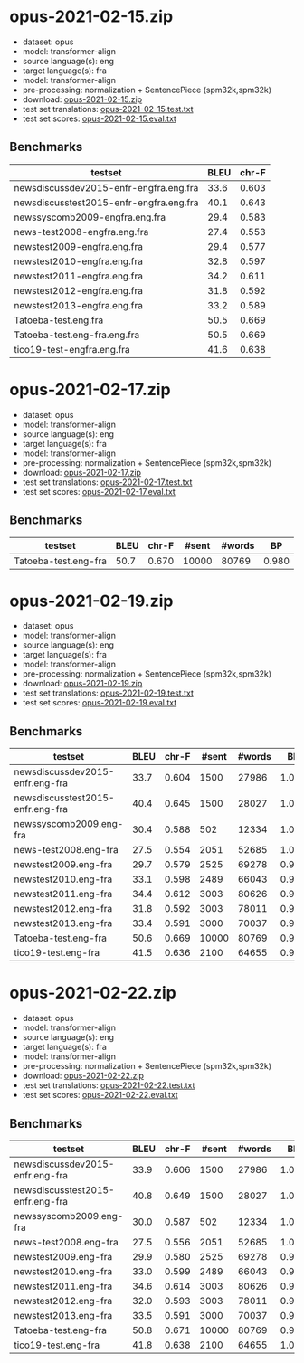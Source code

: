 # opus-2021-02-15.zip

* dataset: opus
* model: transformer-align
* source language(s): eng
* target language(s): fra
* model: transformer-align
* pre-processing: normalization + SentencePiece (spm32k,spm32k)
* download: [opus-2021-02-15.zip](https://object.pouta.csc.fi/Tatoeba-MT-models/eng-fra/opus-2021-02-15.zip)
* test set translations: [opus-2021-02-15.test.txt](https://object.pouta.csc.fi/Tatoeba-MT-models/eng-fra/opus-2021-02-15.test.txt)
* test set scores: [opus-2021-02-15.eval.txt](https://object.pouta.csc.fi/Tatoeba-MT-models/eng-fra/opus-2021-02-15.eval.txt)

## Benchmarks

| testset               | BLEU  | chr-F |
|-----------------------|-------|-------|
| newsdiscussdev2015-enfr-engfra.eng.fra 	| 33.6 	| 0.603 |
| newsdiscusstest2015-enfr-engfra.eng.fra 	| 40.1 	| 0.643 |
| newssyscomb2009-engfra.eng.fra 	| 29.4 	| 0.583 |
| news-test2008-engfra.eng.fra 	| 27.4 	| 0.553 |
| newstest2009-engfra.eng.fra 	| 29.4 	| 0.577 |
| newstest2010-engfra.eng.fra 	| 32.8 	| 0.597 |
| newstest2011-engfra.eng.fra 	| 34.2 	| 0.611 |
| newstest2012-engfra.eng.fra 	| 31.8 	| 0.592 |
| newstest2013-engfra.eng.fra 	| 33.2 	| 0.589 |
| Tatoeba-test.eng.fra 	| 50.5 	| 0.669 |
| Tatoeba-test.eng-fra.eng.fra 	| 50.5 	| 0.669 |
| tico19-test-engfra.eng.fra 	| 41.6 	| 0.638 |

# opus-2021-02-17.zip

* dataset: opus
* model: transformer-align
* source language(s): eng
* target language(s): fra
* model: transformer-align
* pre-processing: normalization + SentencePiece (spm32k,spm32k)
* download: [opus-2021-02-17.zip](https://object.pouta.csc.fi/Tatoeba-MT-models/eng-fra/opus-2021-02-17.zip)
* test set translations: [opus-2021-02-17.test.txt](https://object.pouta.csc.fi/Tatoeba-MT-models/eng-fra/opus-2021-02-17.test.txt)
* test set scores: [opus-2021-02-17.eval.txt](https://object.pouta.csc.fi/Tatoeba-MT-models/eng-fra/opus-2021-02-17.eval.txt)

## Benchmarks

| testset | BLEU  | chr-F | #sent | #words | BP |
|---------|-------|-------|-------|--------|----|
| Tatoeba-test.eng-fra 	| 50.7 	| 0.670 	| 10000 	| 80769 	| 0.980 |

# opus-2021-02-19.zip

* dataset: opus
* model: transformer-align
* source language(s): eng
* target language(s): fra
* model: transformer-align
* pre-processing: normalization + SentencePiece (spm32k,spm32k)
* download: [opus-2021-02-19.zip](https://object.pouta.csc.fi/Tatoeba-MT-models/eng-fra/opus-2021-02-19.zip)
* test set translations: [opus-2021-02-19.test.txt](https://object.pouta.csc.fi/Tatoeba-MT-models/eng-fra/opus-2021-02-19.test.txt)
* test set scores: [opus-2021-02-19.eval.txt](https://object.pouta.csc.fi/Tatoeba-MT-models/eng-fra/opus-2021-02-19.eval.txt)

## Benchmarks

| testset | BLEU  | chr-F | #sent | #words | BP |
|---------|-------|-------|-------|--------|----|
| newsdiscussdev2015-enfr.eng-fra 	| 33.7 	| 0.604 	| 1500 	| 27986 	| 1.000 |
| newsdiscusstest2015-enfr.eng-fra 	| 40.4 	| 0.645 	| 1500 	| 28027 	| 1.000 |
| newssyscomb2009.eng-fra 	| 30.4 	| 0.588 	| 502 	| 12334 	| 1.000 |
| news-test2008.eng-fra 	| 27.5 	| 0.554 	| 2051 	| 52685 	| 1.000 |
| newstest2009.eng-fra 	| 29.7 	| 0.579 	| 2525 	| 69278 	| 0.990 |
| newstest2010.eng-fra 	| 33.1 	| 0.598 	| 2489 	| 66043 	| 0.996 |
| newstest2011.eng-fra 	| 34.4 	| 0.612 	| 3003 	| 80626 	| 0.977 |
| newstest2012.eng-fra 	| 31.8 	| 0.592 	| 3003 	| 78011 	| 0.988 |
| newstest2013.eng-fra 	| 33.4 	| 0.591 	| 3000 	| 70037 	| 0.980 |
| Tatoeba-test.eng-fra 	| 50.6 	| 0.669 	| 10000 	| 80769 	| 0.981 |
| tico19-test.eng-fra 	| 41.5 	| 0.636 	| 2100 	| 64655 	| 0.999 |

# opus-2021-02-22.zip

* dataset: opus
* model: transformer-align
* source language(s): eng
* target language(s): fra
* model: transformer-align
* pre-processing: normalization + SentencePiece (spm32k,spm32k)
* download: [opus-2021-02-22.zip](https://object.pouta.csc.fi/Tatoeba-MT-models/eng-fra/opus-2021-02-22.zip)
* test set translations: [opus-2021-02-22.test.txt](https://object.pouta.csc.fi/Tatoeba-MT-models/eng-fra/opus-2021-02-22.test.txt)
* test set scores: [opus-2021-02-22.eval.txt](https://object.pouta.csc.fi/Tatoeba-MT-models/eng-fra/opus-2021-02-22.eval.txt)

## Benchmarks

| testset | BLEU  | chr-F | #sent | #words | BP |
|---------|-------|-------|-------|--------|----|
| newsdiscussdev2015-enfr.eng-fra 	| 33.9 	| 0.606 	| 1500 	| 27986 	| 1.000 |
| newsdiscusstest2015-enfr.eng-fra 	| 40.8 	| 0.649 	| 1500 	| 28027 	| 1.000 |
| newssyscomb2009.eng-fra 	| 30.0 	| 0.587 	| 502 	| 12334 	| 1.000 |
| news-test2008.eng-fra 	| 27.5 	| 0.556 	| 2051 	| 52685 	| 1.000 |
| newstest2009.eng-fra 	| 29.9 	| 0.580 	| 2525 	| 69278 	| 0.990 |
| newstest2010.eng-fra 	| 33.0 	| 0.599 	| 2489 	| 66043 	| 0.996 |
| newstest2011.eng-fra 	| 34.6 	| 0.614 	| 3003 	| 80626 	| 0.977 |
| newstest2012.eng-fra 	| 32.0 	| 0.593 	| 3003 	| 78011 	| 0.990 |
| newstest2013.eng-fra 	| 33.5 	| 0.591 	| 3000 	| 70037 	| 0.979 |
| Tatoeba-test.eng-fra 	| 50.8 	| 0.671 	| 10000 	| 80769 	| 0.981 |
| tico19-test.eng-fra 	| 41.8 	| 0.638 	| 2100 	| 64655 	| 1.000 |

